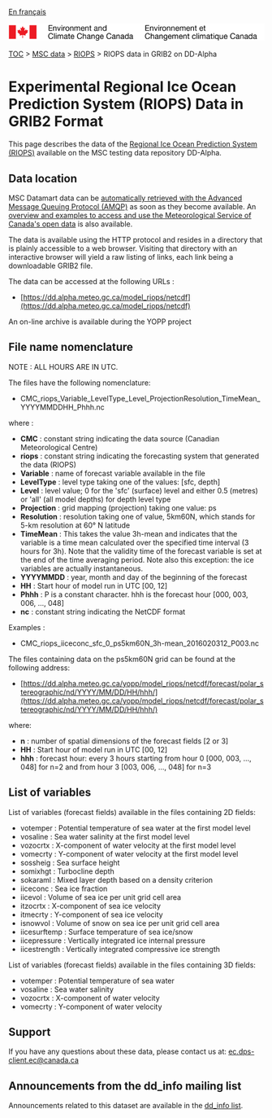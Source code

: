 [En français](readme_riops-datamart-alpha_fr.md)

![ECCC logo](../../img_eccc-logo.png)

[TOC](../../readme_en.md) > [MSC data](../readme_en.md) > [RIOPS](readme_riops_en.md) > RIOPS data in GRIB2 on DD-Alpha

# Experimental Regional Ice Ocean Prediction System (RIOPS) Data in GRIB2 Format

This page describes the data of the [Regional Ice Ocean Prediction System (RIOPS)](readme_riops_en.md) available on the MSC testing data repository DD-Alpha.

## Data location 

MSC Datamart data can be [automatically retrieved with the Advanced Message Queuing Protocol (AMQP)](../../msc-datamart/amqp_en.md) as soon as they become available. An [overview and examples to access and use the Meteorological Service of Canada's open data](../../usage/readme_en.md) is also available.

The data is available using the HTTP protocol and resides in a directory that is plainly accessible to a web browser. Visiting that directory with an interactive browser will yield a raw listing of links, each link being a downloadable GRIB2 file.

The data can be accessed at the following URLs :

* [https://dd.alpha.meteo.gc.ca/model_riops/netcdf](https://dd.alpha.meteo.gc.ca/model_riops/netcdf)

An on-line archive is available during the YOPP project

## File name nomenclature 

NOTE : ALL HOURS ARE IN UTC.

The files have the following nomenclature:

* CMC_riops_Variable_LevelType_Level_ProjectionResolution_TimeMean_YYYYMMDDHH_Phhh.nc

where :

* __CMC__ : constant string indicating the data source (Canadian Meteorological Centre)
* __riops__ : constant string indicating the forecasting system that generated the data (RIOPS)
* __Variable__ : name of forecast variable available in the file 
* __LevelType__ : level type taking one of the values: [sfc, depth]
* __Level__ : level value; 0 for the 'sfc' (surface) level and either 0.5 (metres) or 'all' (all model depths) for depth level type
* __Projection__ : grid mapping (projection) taking one value: ps
* __Resolution__ : resolution taking one of value, 5km60N, which stands for 5-km resolution at 60° N latitude
* __TimeMean__ : This takes the value 3h-mean and indicates that the variable is a time mean calculated over the specified time interval (3 hours for 3h). Note that the validity time of the forecast variable is set at the end of the time averaging period. Note also this exception: the ice variables are actually instantaneous.
* __YYYYMMDD__ : year, month and day of the beginning of the forecast
* __HH__ : Start hour of model run in UTC [00, 12] 
* __Phhh__ : P is a constant character. hhh is the forecast hour [000, 003, 006, ..., 048]
* __nc__ : constant string indicating the NetCDF format


Examples : 

* CMC_riops_iiceconc_sfc_0_ps5km60N_3h-mean_2016020312_P003.nc

The files containing data on the ps5km60N grid can be found at the following address:
* [https://dd.alpha.meteo.gc.ca/yopp/model_riops/netcdf/forecast/polar_stereographic/nd/YYYY/MM/DD/HH/hhh/](https://dd.alpha.meteo.gc.ca/yopp/model_riops/netcdf/forecast/polar_stereographic/nd/YYYY/MM/DD/HH/hhh/) 

where:

* __n__ : number of spatial dimensions of the forecast fields [2 or 3]
* __HH__ : Start hour of model run in UTC [00, 12]
* __hhh__ : forecast hour: every 3 hours starting from hour 0 [000, 003, ..., 048] for n=2 and from hour 3 [003, 006, ..., 048] for n=3

## List of variables

List of variables (forecast fields) available in the files containing 2D fields:

* votemper :	Potential temperature of sea water at the first model level
* vosaline :	Sea water salinity at the first model level
* vozocrtx :	X-component of water velocity at the first model level
* vomecrty :	Y-component of water velocity at the first model level
* sossheig :	Sea surface height
* somixhgt :	Turbocline depth
* sokaraml :	Mixed layer depth based on a density criterion
* iiceconc :	Sea ice  fraction	
* iicevol :		Volume of sea ice per unit grid cell area
* itzocrtx :	X-component of sea ice velocity	
* itmecrty :	Y-component of sea ice velocity	
* isnowvol :	Volume of snow on sea ice per unit grid cell area
* iicesurftemp :	Surface temperature of sea ice/snow
* iicepressure :	Vertically integrated ice internal pressure
* iicestrength :	Vertically integrated compressive ice strength


List of variables (forecast fields) available in the files containing 3D fields:

* votemper :	Potential temperature of sea water
* vosaline :	Sea water salinity
* vozocrtx :	X-component of water velocity
* vomecrty :	Y-component of water velocity

## Support

If you have any questions about these data, please contact us at: [ec.dps-client.ec@canada.ca](mailto:ec.dps-client.ec@canada.ca)

## Announcements from the dd_info mailing list 

Announcements related to this dataset are available in the [dd_info list](https://lists.ec.gc.ca/cgi-bin/mailman/listinfo/dd_info).